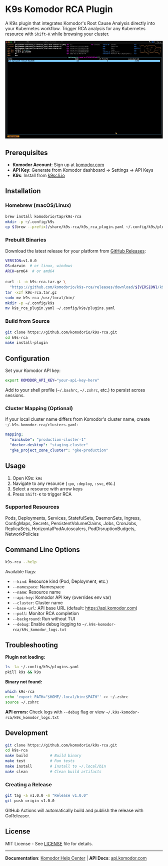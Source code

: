# K9s Komodor RCA Plugin

A K9s plugin that integrates Komodor's Root Cause Analysis directly into your Kubernetes workflow. Trigger RCA analysis for any Kubernetes resource with `Shift-K` while browsing your cluster.

![K9s RCA Plugin Demo](demo-k9s-rca.gif)

## Prerequisites

- **Komodor Account**: Sign up at [komodor.com](https://komodor.com)
- **API Key**: Generate from Komodor dashboard → Settings → API Keys
- **K9s**: Install from [k9scli.io](https://k9scli.io/topics/install/)

## Installation

### Homebrew (macOS/Linux)

```bash
brew install komodorio/tap/k9s-rca
mkdir -p ~/.config/k9s
cp $(brew --prefix)/share/k9s-rca/k9s_rca_plugin.yaml ~/.config/k9s/plugins.yaml
```

### Prebuilt Binaries

Download the latest release for your platform from [GitHub Releases](https://github.com/komodorio/k9s-rca/releases):

```bash
VERSION=v1.0.0
OS=darwin  # or linux, windows
ARCH=arm64  # or amd64

curl -L -o k9s-rca.tar.gz \
  "https://github.com/komodorio/k9s-rca/releases/download/${VERSION}/k9s-rca-${VERSION#v}-${OS}-${ARCH}.tar.gz"
tar -xzf k9s-rca.tar.gz
sudo mv k9s-rca /usr/local/bin/
mkdir -p ~/.config/k9s
mv k9s_rca_plugin.yaml ~/.config/k9s/plugins.yaml
```

### Build from Source

```bash
git clone https://github.com/komodorio/k9s-rca.git
cd k9s-rca
make install-plugin
```

## Configuration

Set your Komodor API key:

```bash
export KOMODOR_API_KEY="your-api-key-here"
```

Add to your shell profile (`~/.bashrc`, `~/.zshrc`, etc.) to persist across sessions.

### Cluster Mapping (Optional)

If your local cluster name differs from Komodor's cluster name, create `~/.k9s-komodor-rca/clusters.yaml`:

```yaml
mapping:
  "minikube": "production-cluster-1"
  "docker-desktop": "staging-cluster"
  "gke_project_zone_cluster": "gke-production"
```

## Usage

1. Open K9s: `k9s`
2. Navigate to any resource (`:po`, `:deploy`, `:svc`, etc.)
3. Select a resource with arrow keys
4. Press `Shift-K` to trigger RCA

### Supported Resources

Pods, Deployments, Services, StatefulSets, DaemonSets, Ingress, ConfigMaps, Secrets, PersistentVolumeClaims, Jobs, CronJobs, ReplicaSets, HorizontalPodAutoscalers, PodDisruptionBudgets, NetworkPolicies

## Command Line Options

```bash
k9s-rca --help
```

Available flags:
- `--kind`: Resource kind (Pod, Deployment, etc.)
- `--namespace`: Namespace
- `--name`: Resource name
- `--api-key`: Komodor API key (overrides env var)
- `--cluster`: Cluster name
- `--base-url`: API base URL (default: https://api.komodor.com)
- `--poll`: Monitor RCA completion
- `--background`: Run without TUI
- `--debug`: Enable debug logging to `~/.k9s-komodor-rca/k9s_komodor_logs.txt`

## Troubleshooting

**Plugin not loading:**
```bash
ls -la ~/.config/k9s/plugins.yaml
pkill k9s && k9s
```

**Binary not found:**
```bash
which k9s-rca
echo 'export PATH="$HOME/.local/bin:$PATH"' >> ~/.zshrc
source ~/.zshrc
```

**API errors:**
Check logs with `--debug` flag or view `~/.k9s-komodor-rca/k9s_komodor_logs.txt`

## Development

```bash
git clone https://github.com/komodorio/k9s-rca.git
cd k9s-rca
make build          # Build binary
make test           # Run tests
make install        # Install to ~/.local/bin
make clean          # Clean build artifacts
```

### Creating a Release

```bash
git tag -a v1.0.0 -m "Release v1.0.0"
git push origin v1.0.0
```

GitHub Actions will automatically build and publish the release with GoReleaser.

## License

MIT License - See [LICENSE](LICENSE) file for details.

---

**Documentation**: [Komodor Help Center](https://help.komodor.com/) | **API Docs**: [api.komodor.com](https://api.komodor.com/api/docs/)
